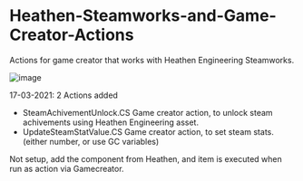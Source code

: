 # Heathen-Steamworks-and-Game-Creator-Actions
Actions for game creator that works with Heathen Engineering Steamworks.

![image](https://user-images.githubusercontent.com/2694539/111522215-59e63e80-875a-11eb-954e-5ba237ad9632.png)

17-03-2021: 2 Actions added
- SteamAchivementUnlock.CS     Game creator action, to unlock steam achivements using Heathen Engineering asset.
- UpdateSteamStatValue.CS      Game creator action, to set steam stats. (either number, or use GC variables)

Not setup, add the component from Heathen, and item is executed when run as action via Gamecreator.

